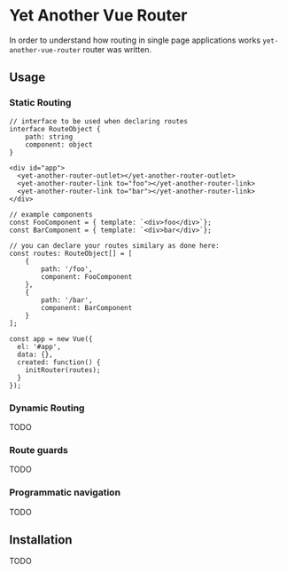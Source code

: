 # Yet Another Vue Router #  

In order to understand how routing in single page applications works `yet-another-vue-router` router was written.  

## Usage ##  
### Static Routing ###  
```
// interface to be used when declaring routes
interface RouteObject {
    path: string
    component: object  
}  

<div id="app">
  <yet-another-router-outlet></yet-another-router-outlet>  
  <yet-another-router-link to="foo"></yet-another-router-link>
  <yet-another-router-link to="bar"></yet-another-router-link>
</div>

// example components
const FooComponent = { template: `<div>foo</div>`};
const BarComponent = { template: `<div>bar</div>`}; 

// you can declare your routes similary as done here:  
const routes: RouteObject[] = [
    {
        path: '/foo',
        component: FooComponent
    },  
    {
        path: '/bar',
        component: BarComponent
    }
];  

const app = new Vue({
  el: '#app',
  data: {},
  created: function() {
    initRouter(routes);
  }  
});

```  

### Dynamic Routing ###  
TODO 
### Route guards ###  
TODO    
### Programmatic navigation ###  
TODO
## Installation ##  
TODO  
